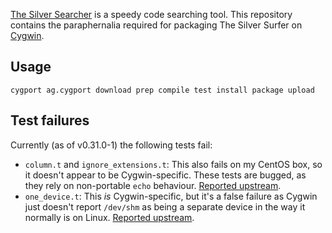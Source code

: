 [The Silver Searcher][] is a speedy code searching tool. This repository contains the paraphernalia required for packaging The Silver Surfer on [Cygwin][].

Usage
-----

    cygport ag.cygport download prep compile test install package upload

Test failures
-------------

Currently (as of v0.31.0-1) the following tests fail:

* `column.t` and `ignore_extensions.t`: This also fails on my CentOS box, so it doesn't appear to be Cygwin-specific.  These tests are bugged, as they rely on non-portable `echo` behaviour.  [Reported upstream](https://github.com/ggreer/the_silver_searcher/issues/866).
* `one_device.t`: This _is_ Cygwin-specific, but it's a false failure as Cygwin just doesn't report `/dev/shm` as being a separate device in the way it normally is on Linux.  [Reported upstream](https://github.com/ggreer/the_silver_searcher/issues/864).

[The Silver Searcher]: http://geoff.greer.fm/ag/
[Cygwin]: https://cygwin.com/
